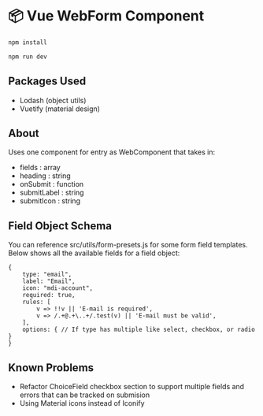 # :package: Vue WebForm Component

```sh
npm install
```

```sh
npm run dev
```

## Packages Used

- Lodash (object utils)
- Vuetify (material design)

## About

Uses one component for entry as WebComponent that takes in:

- fields : array
- heading : string
- onSubmit : function
- submitLabel : string
- submitIcon : string

## Field Object Schema

You can reference src/utils/form-presets.js for some form field templates. Below shows all the available fields for a field object:

```
{
    type: "email",
    label: "Email",
    icon: "mdi-account",
    required: true,
    rules: [
        v => !!v || 'E-mail is required',
        v => /.+@.+\..+/.test(v) || 'E-mail must be valid',
    ],
    options: { // If type has multiple like select, checkbox, or radio }
}
```

## Known Problems

- Refactor ChoiceField checkbox section to support multiple fields and errors that can be tracked on submision
- Using Material icons instead of Iconify
